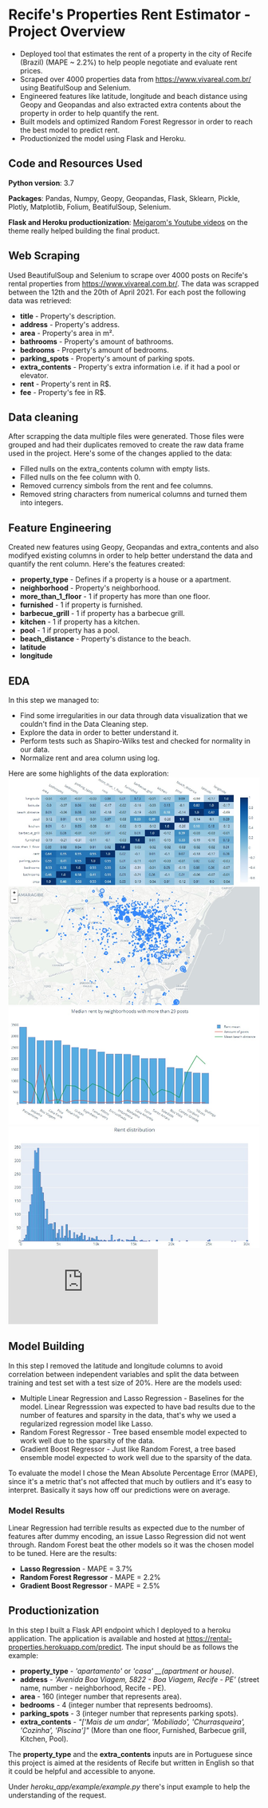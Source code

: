 # Recife's Properties Rent Estimator - Project Overview
- Deployed tool that estimates the rent of a property in the city of Recife (Brazil) (MAPE ~ 2.2%) to help people negotiate and evaluate rent prices.
- Scraped over 4000 properties data from https://www.vivareal.com.br/ using BeatifulSoup and Selenium.
- Engineered features like latitude, longitude and beach distance using Geopy and Geopandas and also extracted extra contents about the property in order to help quantify the rent.
- Built models and optimized Random Forest Regressor in order to reach the best model to predict rent.
- Productionized the model using Flask and Heroku.


## Code and Resources Used
**Python version**: 3.7

**Packages**: Pandas, Numpy, Geopy, Geopandas, Flask, Sklearn, Pickle, Plotly, Matplotlib, Folium, BeatifulSoup, Selenium.

**Flask and Heroku productionization**: [Meigarom's Youtube videos](https://www.youtube.com/channel/UCar5Cr-pVz08GY_6I3RX9bA) on the theme really helped building the final product. 

## Web Scraping
Used BeautifulSoup and Selenium to scrape over 4000 posts on Recife's rental properties from https://www.vivareal.com.br/. The data was scrapped between the 12th and the 20th of April 2021. For each post the following data was retrieved:

- **title** - Property's description.
- **address** - Property's address.
- **area** - Property's area in m².
- **bathrooms** - Property's amount of bathrooms.
- **bedrooms** - Property's amount of bedrooms.
- **parking_spots** - Property's amount of parking spots.
- **extra_contents** - Property's extra information i.e. if it had a pool or elevator.
- **rent** - Property's rent in R$.
- **fee** - Property's fee in R$.

## Data cleaning
After scrapping the data multiple files were generated. Those files were grouped and had their duplicates removed to create the raw data frame used in the project. Here's some of the changes applied to the data:

- Filled nulls on the extra_contents column with empty lists.
- Filled nulls on the fee column with 0.
- Removed currency simbols from the rent and fee columns.
- Removed string characters from numerical columns and turned them into integers.  

## Feature Engineering
Created new features using Geopy, Geopandas and extra_contents and also modifyed existing columns in order to help better understand the data and quantify the rent column. Here's the features created:

- **property_type** - Defines if a property is a house or a apartment.
- **neighborhood** - Property's neighborhood.
- **more_than_1_floor** - 1 if property has more than one floor.
- **furnished** - 1 if property is furnished.
- **barbecue_grill** - 1 if property has a barbecue grill.
- **kitchen** - 1 if property has a kitchen.
- **pool** - 1 if property has a pool.
- **beach_distance** - Property's distance to the beach.
- **latitude**
- **longitude**



## EDA
In this step we managed to:
- Find some irregularities in our data through data visualization that we couldn't find in the Data Cleaning step.
- Explore the data in order to better understand it.
- Perform tests such as Shapiro-Wilks test and checked for normality in our data.
- Normalize rent and area column using log.

Here are some highlights of the data exploration:
![alt text](https://github.com/Caldass/rental_properties/blob/main/images/cmap.png "Correlation Heatmap")
![alt text](https://github.com/Caldass/rental_properties/blob/main/images/map.png "Recife Map")
![alt text](https://github.com/Caldass/rental_properties/blob/main/images/median-rent.png "Median rent by neighborhood")
![alt text](https://github.com/Caldass/rental_properties/blob/main/images/rent-distribution.png "Rent distribution")
![alt text](https://github.com/Caldass/rental_properties/blob/main/images/recife_map.html "Recife Map")


## Model Building

In this step I removed the latitude and longitude columns to avoid correlation between independent variables and split the data between training and test set with a test size of 20%. Here are the models used:
- Multiple Linear Regression and Lasso Regression - Baselines for the model. Linear Regresssion was expected to have bad results  due to the number of features and sparsity in the data, that's why we used a regularized regression model like Lasso.
- Random Forest Regressor - Tree based ensemble model expected to work well due to the sparsity of the data.
-  Gradient Boost Regressor - Just like Random Forest, a tree based ensemble model expected to work well due to the sparsity of the data.

To evaluate the model I chose the Mean Absolute Percentage Error (MAPE), since it's a metric that's not affected that much by outliers and it's easy to interpret. Basically it says how off our predictions were on average.


### Model Results
Linear Regression had terrible results as expected due to the number of features after dummy encoding, an issue Lasso Regression did not went through. Random Forest beat the other models so it was the chosen model to be tuned. Here are the results:
 - **Lasso Regression** - MAPE = 3.7%
 - **Random Forest Regressor** - MAPE = 2.2%
 - **Gradient Boost Regressor** - MAPE = 2.5%

## Productionization
In this step I built a Flask API endpoint which I deployed to a heroku application. The application is available and hosted at https://rental-properties.herokuapp.com/predict. The input should be as follows the example:
- **property_type** - _'apartamento'_ or _'casa' __(apartment or house)_.
- **address** - _'Avenida Boa Viagem, 5822 - Boa Viagem, Recife - PE'_ (street name, number - neighborhood, Recife - PE).
- **area** - 160 (integer number that represents area).
- **bedrooms** - 4 (integer number that represents bedrooms).
- **parking_spots** - 3 (integer number that represents parking spots).
- **extra_contents** - _"['Mais de um andar', 'Mobiliado', 'Churrasqueira', 'Cozinha', 'Piscina']"_ (More than one floor, Furnished, Barbecue grill, Kitchen, Pool).

The **property_type** and the **extra_contents** inputs are in Portuguese since this project is aimed at the residents of Recife but written in English so that it could be helpful and accessible to anyone. 

Under _heroku_app/example/example.py_ there's input example to help the understanding of the request.

